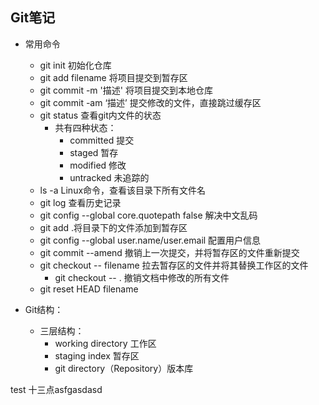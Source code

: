 ## Git笔记
- 常用命令
	- git init 初始化仓库
	- git add filename 将项目提交到暂存区
	- git commit -m '描述'  将项目提交到本地仓库
	- git commit -am ‘描述’ 提交修改的文件，直接跳过缓存区
	- git status 查看git内文件的状态
		- 共有四种状态：
			- committed 提交
			- staged 暂存
			- modified 修改
			- untracked 未追踪的
	- ls -a  Linux命令，查看该目录下所有文件名
	- git log 查看历史记录
	- git config --global core.quotepath false 解决中文乱码
	- git add .将目录下的文件添加到暂存区
	- git config --global user.name/user.email  配置用户信息 
	- git commit --amend 撤销上一次提交，并将暂存区的文件重新提交
	- git checkout -- filename  拉去暂存区的文件并将其替换工作区的文件
		- git checkout -- .  撤销文档中修改的所有文件
	- git reset HEAD filename  

- Git结构：
	- 三层结构：
		- working directory 工作区
		- staging index 暂存区
		- git directory（Repository）版本库

test 十三点asfgasdasd